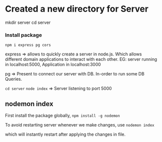 # Created a new directory for Server
mkdir server
cd server

### Install package
```npm i express pg cors```

express => allows to quickly create a server in node.js.
           Which allows different domain applications to interact with each other.
           EG: server running in localhost:5000, Application in localhost:3000

pg => Present to connect our server with DB.
      In-order to run some DB Queries.

```cd server```
```node index```
=> Server listening to port 5000


## nodemon index
First install the package globally,
`npm install -g nodemon`

To avoid restarting server whenever we make changes, use
```nodemon index```

which will instantly restart after applying the changes in file.



